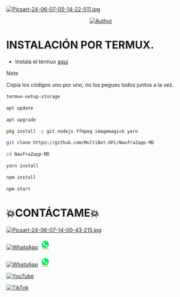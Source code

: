 [![Picsart-24-06-07-05-14-22-511.jpg](https://i.postimg.cc/W3rVdNL0/Picsart-24-06-07-05-14-22-511.jpg)](https://postimg.cc/HcpRKCLL)

<p align="center">
<a href="https://wa.me/51929838430"><img title="Author" src="https://img.shields.io/badge/NaufraZapp-black?style=for-the-badge&logo=whatsApp"></a>
<p/>

# INSTALACIÓN POR TERMUX.
* Instala el termux [aqui](https://f-droid.org/repo/com.termux_118.apk)

> [!NOTE]
> Copia los códigos uno por uno, no los pegues todos juntos a la vez.

```bash
termux-setup-storage
```

```bash
apt update
```

```bash
apt upgrade
```

```bash
pkg install -y git nodejs ffmpeg imagemagick yarn
```

```bash
git clone https://github.com/MultiBot-OFC/NaufraZapp-MD
```

```bash
cd NaufraZapp-MD
```

```bash
yarn install
```

```bash
npm install
```

```bash
npm start 
```

# 💥CONTÁCTAME💥

[![Picsart-24-06-07-14-00-43-215.jpg](https://i.postimg.cc/CLGP0pVv/Picsart-24-06-07-14-00-43-215.jpg)](https://postimg.cc/JGhc3g0J)

[![WhatsApp](https://img.shields.io/badge/Naufrazapp-00802f?style=for-the-badge&logo=whatsapp&logoColor=white)](https://wa.me/51929838430) <img src="https://raw.githubusercontent.com/Bots-WhatsApp-OFC/Bots-WhatsApp-OFC/master/accesos/iconos/whatsapp.gif" width="30">

[![WhatsApp](https://img.shields.io/badge/Canal_de_WhatsApp-00802f?style=for-the-badge&logo=whatsapp&logoColor=white)](https://whatsapp.com/channel/0029VaRibRvDuMRj6ozMSN1l) <img src="https://raw.githubusercontent.com/Bots-WhatsApp-OFC/Bots-WhatsApp-OFC/master/accesos/iconos/whatsapp.gif" width="30">

[![YouTube](https://img.shields.io/badge/Canal_de_Youtube-FF0000?style=for-the-badge&logo=youtube&logoColor=white)](https://youtube.com/@naufrazapp_bots?si=iZbDpSK_pqT9uXiW)

[![TikTok](https://img.shields.io/badge/TikTok-000000?style=for-the-badge&logo=tiktok&logoColor=white)](https://www.tiktok.com/@naufra.zapp?_t=8n0fhoHsKHu&_r=1)
